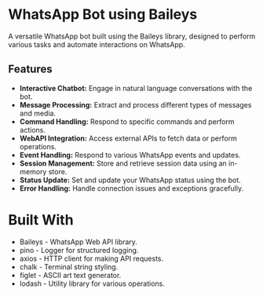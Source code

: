 # WhatsApp Bot using Baileys

A versatile WhatsApp bot built using the Baileys library, designed to perform various tasks and automate interactions on WhatsApp.

## Features

- **Interactive Chatbot:** Engage in natural language conversations with the bot.
- **Message Processing:** Extract and process different types of messages and media.
- **Command Handling:** Respond to specific commands and perform actions.
- **WebAPI Integration:** Access external APIs to fetch data or perform operations.
- **Event Handling:** Respond to various WhatsApp events and updates.
- **Session Management:** Store and retrieve session data using an in-memory store.
- **Status Update:** Set and update your WhatsApp status using the bot.
- **Error Handling:** Handle connection issues and exceptions gracefully.

 # Built With
- Baileys - WhatsApp Web API library.
- pino - Logger for structured logging.
- axios - HTTP client for making API requests.
- chalk - Terminal string styling.
- figlet - ASCII art text generator.
- lodash - Utility library for various operations.
